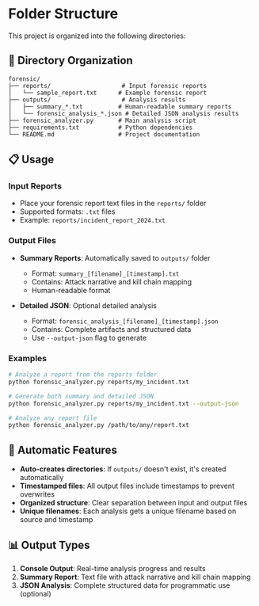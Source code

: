 # Folder Structure

This project is organized into the following directories:

## 📁 Directory Organization

```
forensic/
├── reports/                    # Input forensic reports
│   └── sample_report.txt      # Example forensic report
├── outputs/                    # Analysis results
│   ├── summary_*.txt          # Human-readable summary reports
│   └── forensic_analysis_*.json # Detailed JSON analysis results
├── forensic_analyzer.py       # Main analysis script
├── requirements.txt           # Python dependencies
└── README.md                  # Project documentation
```

## 📋 Usage

### Input Reports
- Place your forensic report text files in the `reports/` folder
- Supported formats: `.txt` files
- Example: `reports/incident_report_2024.txt`

### Output Files
- **Summary Reports**: Automatically saved to `outputs/` folder
  - Format: `summary_[filename]_[timestamp].txt`
  - Contains: Attack narrative and kill chain mapping
  - Human-readable format

- **Detailed JSON**: Optional detailed analysis
  - Format: `forensic_analysis_[filename]_[timestamp].json`
  - Contains: Complete artifacts and structured data
  - Use `--output-json` flag to generate

### Examples

```bash
# Analyze a report from the reports folder
python forensic_analyzer.py reports/my_incident.txt

# Generate both summary and detailed JSON
python forensic_analyzer.py reports/my_incident.txt --output-json

# Analyze any report file
python forensic_analyzer.py /path/to/any/report.txt
```

## 🔧 Automatic Features

- **Auto-creates directories**: If `outputs/` doesn't exist, it's created automatically
- **Timestamped files**: All output files include timestamps to prevent overwrites
- **Organized structure**: Clear separation between input and output files
- **Unique filenames**: Each analysis gets a unique filename based on source and timestamp

## 📊 Output Types

1. **Console Output**: Real-time analysis progress and results
2. **Summary Report**: Text file with attack narrative and kill chain mapping
3. **JSON Analysis**: Complete structured data for programmatic use (optional)
